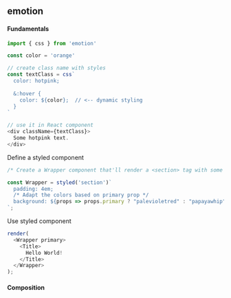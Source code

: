 ## emotion

#### Fundamentals

```js
import { css } from 'emotion'

const color = 'orange'

// create class name with styles
const textClass = css`
  color: hotpink;
  
  &:hover {
    color: ${color};  // <-- dynamic styling
  }  
`

// use it in React component
<div className={textClass}>
  Some hotpink text.
</div>
```

Define a styled component

```js
/* Create a Wrapper component that'll render a <section> tag with some styles */

const Wrapper = styled('section')`
  padding: 4em;
  /* Adapt the colors based on primary prop */
  background: ${props => props.primary ? "palevioletred" : "papayawhip"};
`;
```

Use styled component

```js
render(
  <Wrapper primary>
    <Title>
      Hello World!
    </Title>
  </Wrapper>
);
```

#### Composition

